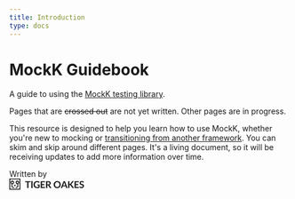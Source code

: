 ```yaml
---
title: Introduction
type: docs
---
```


# MockK Guidebook

A guide to using the [MockK testing library](https://mockk.io/).

Pages that are ~~crossed out~~ are not yet written. Other pages are in progress.

This resource is designed to help you learn how to use MockK, whether you're new to mocking or [transitioning from another framework](./docs/mockito-migrate/README.md). You can skim and skip around different pages. It's a living document, so it will be receiving updates to add more information over time.

Written by <br><a style="color:inherit" href="https://tigeroakes.com"><svg width="135" height="20" viewBox="0 0 88 13" xmlns="http://www.w3.org/2000/svg" fill="currentColor" stroke="currentColor">
  <g transform="translate(.5 .5)">
    <path d="M0 0h12v12H0z" fill="none"/>
    <circle cx="3" cy="4" r="1.5" fill="none"/>
    <circle cx="9" cy="4" r="1.5" fill="none"/>
    <path d="M2.5 5.5V9L5 10.5m4.5-4.9V9L7 10.5" fill="none"/>
    <path d="M6 8.6L7.5 7h-3L6 8.6z" stroke="none"/>
    <path d="M86.6 3.97a.53.53 0 01-.15.17.32.32 0 01-.2.05.5.5 0 01-.26-.08l-.33-.2a2.7 2.7 0 00-.44-.2 1.9 1.9 0 00-.6-.08c-.22 0-.4.03-.56.08-.16.05-.3.12-.4.2-.1.1-.18.2-.23.33-.06.13-.08.27-.08.42 0 .2.05.35.16.47.1.13.25.24.42.33.18.1.38.17.6.24l.7.23c.23.08.46.17.7.28.22.1.42.24.6.4.18.17.32.37.42.6.1.24.16.53.16.87 0 .36-.06.7-.18 1.03a2.4 2.4 0 01-1.44 1.4 3.88 3.88 0 01-3.88-.86l.45-.73c.04-.05.08-.1.14-.13a.37.37 0 01.2-.06c.1 0 .2.04.3.12.1.08.24.16.4.26.15.1.32.17.52.25.2.08.44.12.73.12.43 0 .76-.1 1-.3.23-.2.35-.5.35-.88a.82.82 0 00-.16-.52 1.3 1.3 0 00-.42-.34c-.18-.1-.38-.17-.6-.24l-.7-.2a5.9 5.9 0 01-.68-.28 1.87 1.87 0 01-1.03-1.04 2.42 2.42 0 01.54-2.55c.22-.22.5-.4.83-.52a3.8 3.8 0 012.46.03 3 3 0 011.04.63l-.38.7zM35.07 6.55v3.3c-.4.3-.85.52-1.32.66-.47.14-.97.2-1.5.2-.66 0-1.27-.1-1.8-.3a3.77 3.77 0 01-2.26-2.18 4.4 4.4 0 01-.3-1.67c0-.6.1-1.17.3-1.68a3.8 3.8 0 012.17-2.18 5.17 5.17 0 013.48 0 3.44 3.44 0 011.23.76l-.43.7a.4.4 0 01-.27.2c-.1 0-.22 0-.35-.08l-.37-.22a3.33 3.33 0 00-1.58-.37c-.4 0-.77.08-1.1.2-.32.14-.6.33-.83.58-.23.25-.4.55-.53.9-.12.36-.18.75-.18 1.2 0 .46.06.88.2 1.24a2.4 2.4 0 001.44 1.5c.33.14.7.2 1.13.2a3.1 3.1 0 001.5-.35V7.68h-1a.3.3 0 01-.23-.08.27.27 0 01-.08-.2v-.85h2.7zm24.75 0c0 .6-.1 1.16-.3 1.66a3.88 3.88 0 01-2.13 2.2c-.5.2-1.07.3-1.68.3-.62 0-1.18-.1-1.7-.3a3.83 3.83 0 01-2.14-2.2c-.2-.5-.3-1.06-.3-1.65 0-.6.1-1.15.3-1.66a3.9 3.9 0 012.14-2.2c.5-.2 1.07-.3 1.7-.3a4.57 4.57 0 012.16.55 3.72 3.72 0 011.44 1.47 4.8 4.8 0 01.52 2.14zM24.42 3.74h-2.45v6.9h-1.52v-6.9H18V2.5h6.42v1.24zm2.36 6.9h-1.52V2.48h1.52v8.13zm54.37-6.94h-3.62v2.26h2.85v1.16h-2.84v2.3h3.6v1.2h-5.12V2.5h5.13v1.2zm-39.7 0h-3.62v2.26h2.85v1.16h-2.85v2.3h3.62v1.2H36.3V2.5h5.13v1.2zm2.62 6.93h-1.5V2.5h2.48c.55 0 1 .06 1.42.17.4.12.72.28.97.48.26.2.44.46.56.74.12.3.18.6.18.95a2.24 2.24 0 01-1.03 1.96 2.8 2.8 0 01-.76.36 1.5 1.5 0 01.5.47l2.03 3h-1.37c-.26 0-.44-.1-.56-.3l-1.7-2.6a.6.6 0 00-.2-.2.74.74 0 00-.34-.06h-.65v3.17zm25.97 0h-1.5V2.5h1.5v3.4h.36c.14 0 .26-0 .35-.05a.6.6 0 00.24-.2l2.25-2.84c.1-.12.2-.2.3-.25.1-.05.23-.07.38-.07h1.3L72.5 5.87c-.16.2-.33.35-.5.44.12.04.23.1.33.2.1.08.2.18.3.32l2.82 3.8H74.1a.83.83 0 01-.4-.07.63.63 0 01-.23-.22l-2.3-3a.6.6 0 00-.24-.22c-.1-.04-.23-.06-.4-.06h-.48v3.57zm-2.13 0h-1.17a.5.5 0 01-.32-.1.6.6 0 01-.2-.24l-.6-1.66h-3.37l-.6 1.66a.54.54 0 01-.17.24c-.1.07-.2.1-.33.1h-1.18l3.2-8.13h1.55l3.2 8.13zm-9.62-4.06c0-.45-.06-.85-.18-1.2-.12-.36-.3-.66-.52-.9a2.2 2.2 0 00-.8-.57c-.32-.14-.68-.2-1.07-.2-.4 0-.76.06-1.08.2-.3.13-.58.32-.8.56-.23.25-.4.55-.52.9-.12.36-.18.76-.18 1.2 0 .45.06.85.18 1.2a2.24 2.24 0 001.32 1.47c.32.13.68.2 1.08.2s.75-.07 1.07-.2c.3-.13.58-.32.8-.56.23-.25.4-.55.52-.9.12-.36.18-.76.18-1.2zm6.95 1l-1-2.7a6.14 6.14 0 01-.3-.96 10.83 10.83 0 01-.3.97l-1 2.7h2.6zm-20.2-3.9h-.97v2.7h.95c.28 0 .53-.04.74-.1.2-.08.4-.18.53-.3.13-.13.23-.28.3-.45.07-.17.1-.36.1-.57 0-.4-.13-.73-.4-.95-.28-.22-.7-.33-1.25-.33z" stroke="none"/>
  </g>
</svg>
</a>
